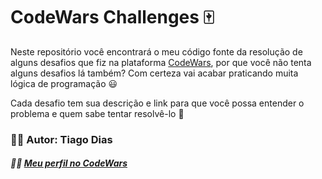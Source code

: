 # CodeWars Challenges :mahjong:

Neste repositório você encontrará o meu código fonte da resolução de alguns desafios que fiz na plataforma [CodeWars](https://www.codewars.com), por que você não tenta alguns desafios lá também? Com certeza vai acabar praticando muita lógica de programação :smiley:

Cada desafio tem sua descrição e link para que você possa entender o problema e quem sabe tentar resolvê-lo :see_no_evil:

### :man_technologist: Autor: Tiago Dias
##### :man_technologist: [Meu perfil no CodeWars](https://www.codewars.com/users/TiagoDiass)
